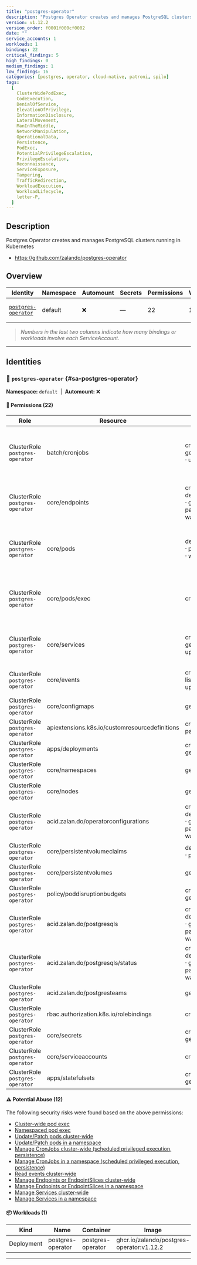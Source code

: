 ```yaml
---
title: "postgres-operator"
description: "Postgres Operator creates and manages PostgreSQL clusters running in Kubernetes"
version: v1.12.2
version_order: f0001f000cf0002
date: ""
service_accounts: 1
workloads: 1
bindings: 22
critical_findings: 5
high_findings: 0
medium_findings: 1
low_findings: 16
categories: [postgres, operator, cloud-native, patroni, spilo]
tags:
  [
    ClusterWidePodExec,
    CodeExecution,
    DenialOfService,
    ElevationOfPrivilege,
    InformationDisclosure,
    LateralMovement,
    ManInTheMiddle,
    NetworkManipulation,
    OperationalData,
    Persistence,
    PodExec,
    PotentialPrivilegeEscalation,
    PrivilegeEscalation,
    Reconnaissance,
    ServiceExposure,
    Tampering,
    TrafficRedirection,
    WorkloadExecution,
    WorkloadLifecycle,
    letter-P,
  ]
---
```


## Description

Postgres Operator creates and manages PostgreSQL clusters running in Kubernetes

- https://github.com/zalando/postgres-operator

## Overview

| Identity                                     | Namespace | Automount | Secrets | Permissions | Workloads | Risk                    |
| -------------------------------------------- | --------- | --------- | ------- | ----------- | --------- | ----------------------- |
| [`postgres-operator`](#sa-postgres-operator) | default   | ❌        | —       | 22          | 1         | {{< risk "Critical" >}} |

> _Numbers in the last two columns indicate how many bindings or workloads involve each ServiceAccount._

---

## Identities

### 🤖 `postgres-operator` {#sa-postgres-operator}

**Namespace:** `default`  |  **Automount:** ❌

#### 🔑 Permissions (22)

| Role                            | Resource                                       | Verbs                                                                    | Risk                  | Tags                                                                                                                                                           |
| ------------------------------- | ---------------------------------------------- | ------------------------------------------------------------------------ | --------------------- | -------------------------------------------------------------------------------------------------------------------------------------------------------------- |
| ClusterRole `postgres-operator` | batch/cronjobs                                 | create · delete · get · list · patch · update                            | {{< risk Critical >}} | {{< tag "Persistence" >}} {{< tag "PotentialPrivilegeEscalation" >}} {{< tag "PrivilegeEscalation" >}} {{< tag "Tampering" >}} {{< tag "WorkloadLifecycle" >}} |
| ClusterRole `postgres-operator` | core/endpoints                                 | create · delete · deletecollection · get · list · patch · update · watch | {{< risk Critical >}} | {{< tag "DenialOfService" >}} {{< tag "ManInTheMiddle" >}} {{< tag "NetworkManipulation" >}} {{< tag "Tampering" >}} {{< tag "TrafficRedirection" >}}          |
| ClusterRole `postgres-operator` | core/pods                                      | delete · get · list · patch · update · watch                             | {{< risk Critical >}} | {{< tag "PotentialPrivilegeEscalation" >}} {{< tag "PrivilegeEscalation" >}} {{< tag "Tampering" >}} {{< tag "WorkloadExecution" >}}                           |
| ClusterRole `postgres-operator` | core/pods/exec                                 | create                                                                   | {{< risk Critical >}} | {{< tag "ClusterWidePodExec" >}} {{< tag "CodeExecution" >}} {{< tag "ElevationOfPrivilege" >}} {{< tag "LateralMovement" >}} {{< tag "PodExec" >}} (+1 more)  |
| ClusterRole `postgres-operator` | core/services                                  | create · delete · get · patch · update                                   | {{< risk Critical >}} | {{< tag "DenialOfService" >}} {{< tag "NetworkManipulation" >}} {{< tag "ServiceExposure" >}} {{< tag "Tampering" >}}                                          |
| ClusterRole `postgres-operator` | core/events                                    | create · get · list · patch · update · watch                             | {{< risk Medium >}}   | {{< tag "InformationDisclosure" >}} {{< tag "OperationalData" >}} {{< tag "Reconnaissance" >}}                                                                 |
| ClusterRole `postgres-operator` | core/configmaps                                | get                                                                      | {{< risk Low >}}      |                                                                                                                                                                |
| ClusterRole `postgres-operator` | apiextensions.k8s.io/customresourcedefinitions | create · get · patch · update                                            | {{< risk Low >}}      |                                                                                                                                                                |
| ClusterRole `postgres-operator` | apps/deployments                               | create · delete · get · list · patch                                     | {{< risk Low >}}      |                                                                                                                                                                |
| ClusterRole `postgres-operator` | core/namespaces                                | get                                                                      | {{< risk Low >}}      |                                                                                                                                                                |
| ClusterRole `postgres-operator` | core/nodes                                     | get · list · watch                                                       | {{< risk Low >}}      |                                                                                                                                                                |
| ClusterRole `postgres-operator` | acid.zalan.do/operatorconfigurations           | create · delete · deletecollection · get · list · patch · update · watch | {{< risk Low >}}      |                                                                                                                                                                |
| ClusterRole `postgres-operator` | core/persistentvolumeclaims                    | delete · get · list · patch · update                                     | {{< risk Low >}}      |                                                                                                                                                                |
| ClusterRole `postgres-operator` | core/persistentvolumes                         | get · list                                                               | {{< risk Low >}}      |                                                                                                                                                                |
| ClusterRole `postgres-operator` | policy/poddisruptionbudgets                    | create · delete · get                                                    | {{< risk Low >}}      |                                                                                                                                                                |
| ClusterRole `postgres-operator` | acid.zalan.do/postgresqls                      | create · delete · deletecollection · get · list · patch · update · watch | {{< risk Low >}}      |                                                                                                                                                                |
| ClusterRole `postgres-operator` | acid.zalan.do/postgresqls/status               | create · delete · deletecollection · get · list · patch · update · watch | {{< risk Low >}}      |                                                                                                                                                                |
| ClusterRole `postgres-operator` | acid.zalan.do/postgresteams                    | get · list · watch                                                       | {{< risk Low >}}      |                                                                                                                                                                |
| ClusterRole `postgres-operator` | rbac.authorization.k8s.io/rolebindings         | create · get                                                             | {{< risk Low >}}      |                                                                                                                                                                |
| ClusterRole `postgres-operator` | core/secrets                                   | create · delete · get · update                                           | {{< risk Low >}}      |                                                                                                                                                                |
| ClusterRole `postgres-operator` | core/serviceaccounts                           | create · get                                                             | {{< risk Low >}}      |                                                                                                                                                                |
| ClusterRole `postgres-operator` | apps/statefulsets                              | create · delete · get · list · patch                                     | {{< risk Low >}}      |                                                                                                                                                                |

#### ⚠️ Potential Abuse (12)

The following security risks were found based on the above permissions:

- [Cluster-wide pod exec](/rules/1000)
- [Namespaced pod exec](/rules/1001)
- [Update/Patch pods cluster-wide](/rules/1008)
- [Update/Patch pods in a namespace](/rules/1009)
- [Manage CronJobs cluster-wide (scheduled privileged execution, persistence)](/rules/1039)
- [Manage CronJobs in a namespace (scheduled privileged execution, persistence)](/rules/1040)
- [Read events cluster-wide](/rules/1070)
- [Manage Endpoints or EndpointSlices cluster-wide](/rules/1073)
- [Manage Endpoints or EndpointSlices in a namespace](/rules/1074)
- [Manage Services cluster-wide](/rules/1075)
- [Manage Services in a namespace](/rules/1076)

#### 📦 Workloads (1)

| Kind       | Name              | Container         | Image                                     |
| ---------- | ----------------- | ----------------- | ----------------------------------------- |
| Deployment | postgres-operator | postgres-operator | ghcr.io/zalando/postgres-operator:v1.12.2 |

---

